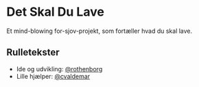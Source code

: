 Det Skal Du Lave
================

Et mind-blowing for-sjov-projekt, som fortæller hvad du skal lave.

Rulletekster
------------

 * Ide og udvikling: [@rothenborg](http://twitter.com/rothenborg)
 * Lille hjælper: [@cvaldemar](http://twitter.com/cvaldemar)